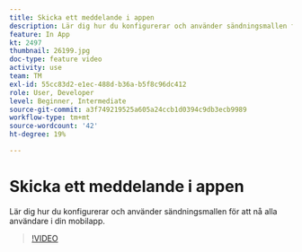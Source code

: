 ```yaml
---
title: Skicka ett meddelande i appen
description: Lär dig hur du konfigurerar och använder sändningsmallen för att nå alla användare i din mobilapp.
feature: In App
kt: 2497
thumbnail: 26199.jpg
doc-type: feature video
activity: use
team: TM
exl-id: 55cc83d2-e1ec-488d-b36a-b5f8c96dc412
role: User, Developer
level: Beginner, Intermediate
source-git-commit: a3f749219525a605a24ccb1d0394c9db3ecb9989
workflow-type: tm+mt
source-wordcount: '42'
ht-degree: 19%

---
```


# Skicka ett meddelande i appen

Lär dig hur du konfigurerar och använder sändningsmallen för att nå alla användare i din mobilapp.

>[!VIDEO](https://video.tv.adobe.com/v/26199?quality=12&learn=on)
